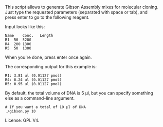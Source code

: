 This script allows to generate Gibson Assembly mixes for molecular 
cloning. Just type the requested parameters (separated with space or 
tab), and press enter to go to the following reagent.

Input looks like this:

```
Name	Conc.	Length
R1	50	5200
R4	200	1300
R5	50	1300
```

When you're done, press enter once again.

The corresponding output for this example is:

```
R1:	3.81 ul	(0.01127 pmol)
R4:	0.24 ul	(0.01127 pmol)
R5:	0.95 ul	(0.01127 pmol)
```

By default, the total volume of DNA is 5 μl, but you can specify something else as a command-line argument.

```
# If you want a total of 10 μl of DNA
./gibson.py 10
```

License: GPL V4.

